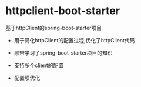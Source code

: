 # httpclient-boot-starter

基于httpClient的spring-boot-starter项目

- 用于简化httpClient的配置过程,优化了httpClient代码

- 顺带学习了spring-boot-starter项目的知识

- 支持多个client的配置

- 配置项优化